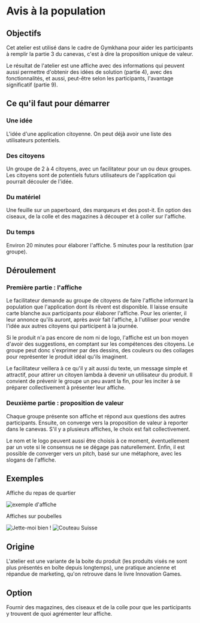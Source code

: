 # Avis à la population

## Objectifs
Cet atelier est utilisé dans le cadre de Gymkhana pour aider les participants à remplir la partie 3 du canevas, c'est à dire la proposition unique de valeur.

Le résultat de l'atelier est une affiche avec des informations qui peuvent aussi permettre d'obtenir des idées de solution (partie 4), avec des fonctionnalités, et aussi, peut-être selon les participants, l'avantage significatif (partie 9).

## Ce qu'il faut pour démarrer

### Une idée
L'idée d'une application citoyenne. On peut déjà avoir une liste des utilisateurs potentiels.

### Des citoyens
Un groupe de 2 à 4 citoyens, avec un facilitateur pour un ou deux groupes. Les citoyens sont de potentiels futurs utilisateurs de l'application qui pourrait découler de l'idée.

### Du matériel
Une feuille sur un paperboard, des marqueurs et des post-it.
En option des ciseaux, de la colle et des magazines à découper et à coller sur l'affiche.

### Du temps
Environ 20 minutes pour élaborer l'affiche.
5 minutes pour la restitution (par groupe).

## Déroulement

### Première partie : l'affiche
Le facilitateur demande au groupe de citoyens de faire l'affiche informant la population que l'application dont ils rêvent est disponible.
Il laisse ensuite carte blanche aux participants pour élaborer l'affiche. Pour les orienter, il leur annonce qu'ils auront, après avoir fait l'affiche, à l'utiliser pour vendre l'idée aux autres citoyens qui participent à la journée.

Si le produit n'a pas encore de nom ni de logo, l'affiche est un bon moyen d'avoir des suggestions, en comptant sur les compétences des citoyens.
Le groupe peut donc s'exprimer par des dessins, des couleurs ou des collages pour représenter le produit idéal qu'ils imaginent.

Le facilitateur veillera à ce qu'il y ait aussi du texte, un message simple et attractif, pour attirer un citoyen lambda à devenir un utilisateur du produit.
Il convient de prévenir le groupe un peu avant la fin, pour les inciter à se préparer collectivement à présenter leur affiche.

### Deuxième partie : proposition de valeur
Chaque groupe présente son affiche et répond aux questions des autres participants.
Ensuite, on converge vers la proposition de valeur à reporter dans le canevas. S'il y a plusieurs affiches, le choix est fait collectivement.

Le nom et le logo peuvent aussi être choisis à ce moment, éventuellement par un vote si le consensus ne se dégage pas naturellement.
Enfin, il est possible de converger vers un pitch, basé sur une métaphore, avec les slogans de l'affiche.

## Exemples
Affiche du repas de quartier

![exemple d'affiche](/contribution/affiche.jpg)

Affiches sur poubelles

![Jette-moi bien !](/contribution/jette.jpg)
![Couteau Suisse](/contribution/couteau.jpg)


## Origine
L'atelier est une variante de la boite du produit (les produits visés ne sont plus présentés en boîte depuis longtemps), une pratique ancienne et répandue de marketing, qu'on retrouve dans le livre Innovation Games.

## Option
Fournir des magazines, des ciseaux et de la colle pour que les participants y trouvent de quoi agrémenter leur affiche.
